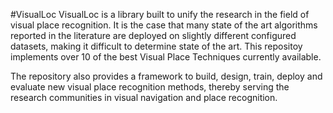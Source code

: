 #VisualLoc 
VisualLoc is a library built to unify the research in the field of visual place recognition.
It is the case that many state of the art algorithms reported in the literature are deployed
on slightly different configured datasets, making it difficult to determine state of the art. 
This repositoy implements over 10 of the best Visual Place Techniques currently available. 

The repository also provides a framework to build, design, train, deploy and evaluate new 
visual place recognition methods, thereby serving the research communities in visual navigation 
and place recognition.
